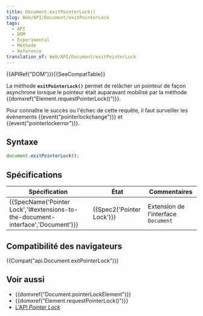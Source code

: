 ```yaml
---
title: Document.exitPointerLock()
slug: Web/API/Document/exitPointerLock
tags:
  - API
  - DOM
  - Experimental
  - Méthode
  - Reference
translation_of: Web/API/Document/exitPointerLock
---
```

{{APIRef("DOM")}}{{SeeCompatTable}}

La méthode **`exitPointerLock()`** permet de relâcher un pointeur de façon asynchrone lorsque le pointeur était auparavant mobilisé par la méthode {{domxref("Element.requestPointerLock()")}}.

Pour connaître le succès ou l'échec de cette requête, il faut surveiller les évènements {{event("pointerlockchange")}} et {{event("pointerlockerror")}}.

## Syntaxe

```js
document.exitPointerLock();
```

## Spécifications

| Spécification                                                                                                | État                             | Commentaires                        |
| ------------------------------------------------------------------------------------------------------------ | -------------------------------- | ----------------------------------- |
| {{SpecName('Pointer Lock','l#extensions-to-the-document-interface','Document')}} | {{Spec2('Pointer Lock')}} | Extension de l'interface `Document` |

## Compatibilité des navigateurs

{{Compat("api.Document.exitPointerLock")}}

## Voir aussi

- {{domxref("Document.pointerLockElement")}}
- {{domxref("Element.requestPointerLock()")}}
- [L'API _Pointer Lock_](/fr/docs/WebAPI/Pointer_Lock)
